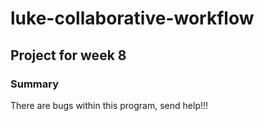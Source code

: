 # luke-collaborative-workflow
## Project for week 8

### Summary

There are bugs within this program, send help!!!
